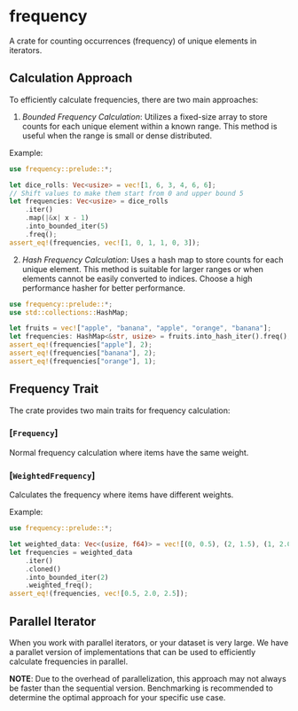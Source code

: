 # frequency

A crate for counting occurrences (frequency) of unique elements in iterators.

## Calculation Approach

To efficiently calculate frequencies, there are two main approaches:

1. *Bounded Frequency Calculation*: Utilizes a fixed-size array to store counts for each unique element within a known range. This method is useful when the range is small or dense distributed.

Example:

```rust
use frequency::prelude::*;

let dice_rolls: Vec<usize> = vec![1, 6, 3, 4, 6, 6];
// Shift values to make them start from 0 and upper bound 5
let frequencies: Vec<usize> = dice_rolls
    .iter()
    .map(|&x| x - 1)
    .into_bounded_iter(5)
    .freq();
assert_eq!(frequencies, vec![1, 0, 1, 1, 0, 3]);
```

2. *Hash Frequency Calculation*: Uses a hash map to store counts for each unique element. This method is suitable for larger ranges or when elements cannot be easily converted to indices. Choose a high performance hasher for better performance.

```rust
use frequency::prelude::*;
use std::collections::HashMap;

let fruits = vec!["apple", "banana", "apple", "orange", "banana"];
let frequencies: HashMap<&str, usize> = fruits.into_hash_iter().freq();
assert_eq!(frequencies["apple"], 2);
assert_eq!(frequencies["banana"], 2);
assert_eq!(frequencies["orange"], 1);
```

## Frequency Trait

The crate provides two main traits for frequency calculation:

### [`Frequency`]

Normal frequency calculation where items have the same weight.

### [`WeightedFrequency`]

Calculates the frequency where items have different weights.

Example:
```rust
use frequency::prelude::*;

let weighted_data: Vec<(usize, f64)> = vec![(0, 0.5), (2, 1.5), (1, 2.0), (2, 1.0)];
let frequencies = weighted_data
    .iter()
    .cloned()
    .into_bounded_iter(2)
    .weighted_freq();
assert_eq!(frequencies, vec![0.5, 2.0, 2.5]);
```

## Parallel Iterator

When you work with parallel iterators, or your dataset is very large. We have a parallet version of implementations that can be used to efficiently calculate frequencies in parallel.

**NOTE**: Due to the overhead of parallelization, this approach may not always be faster than the sequential version. Benchmarking is recommended to determine the optimal approach for your specific use case.
